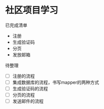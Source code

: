 # 社区项目学习
已完成清单
- 注册
- 生成验证码
- 分页
- 发放邮箱

待整理
- [ ] 注册的流程
- [ ] 集成数据库的流程，书写mapper的两种方式
- [ ] 生成验证码的流程
- [ ] 分页的流程
- [ ] 发送邮件的流程